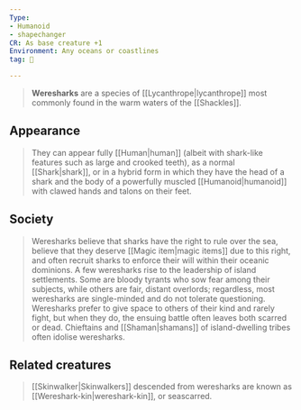 ```yaml
---
Type:
- Humanoid
- shapechanger
CR: As base creature +1
Environment: Any oceans or coastlines
tag: 👹

---
```


> **Weresharks** are a species of [[Lycanthrope|lycanthrope]] most commonly found in the warm waters of the [[Shackles]].



## Appearance

> They can appear fully [[Human|human]] (albeit with shark-like features such as large and crooked teeth), as a normal [[Shark|shark]], or in a hybrid form in which they have the head of a shark and the body of a powerfully muscled [[Humanoid|humanoid]] with clawed hands and talons on their feet.


## Society

> Weresharks believe that sharks have the right to rule over the sea, believe that they deserve [[Magic item|magic items]] due to this right, and often recruit sharks to enforce their will within their oceanic dominions. A few weresharks rise to the leadership of island settlements. Some are bloody tyrants who sow fear among their subjects, while others are fair, distant overlords; regardless, most weresharks are single-minded and do not tolerate questioning. Weresharks prefer to give space to others of their kind and rarely fight, but when they do, the ensuing battle often leaves both scarred or dead. Chieftains and [[Shaman|shamans]] of island-dwelling tribes often idolise weresharks.


## Related creatures

> [[Skinwalker|Skinwalkers]] descended from weresharks are known as [[Wereshark-kin|wereshark-kin]], or seascarred.








